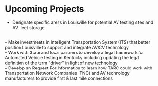 # Upcoming Projects

- Designate specific areas in Louisville for potential AV testing sites and AV fleet storage
<br>
- Make investments in Intelligent Transportation System (ITS) that better position Louisville to support and integrate AV/CV technology
<br>
- Work with State and local partners to develop a legal framework for Automated Vehicle testing in Kentucky including updating the legal definition of the term &quot;driver&quot; in light of new technology
<br>
- Develop an Request For Information to learn how TARC could work with Transportation Network Companies (TNC) and AV technology manufacturers to provide first &amp; last mile connections
